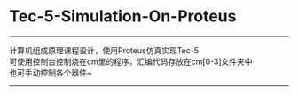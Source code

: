 ﻿# Tec-5-Simulation-On-Proteus    
***   
计算机组成原理课程设计，使用Proteus仿真实现Tec-5     
可使用控制台控制烧在cm里的程序，汇编代码存放在cm[0-3]文件夹中    
也可手动控制各个器件~    
***